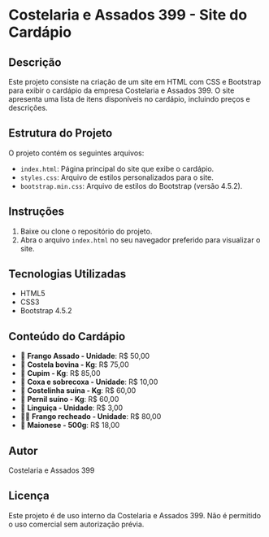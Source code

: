 # Costelaria e Assados 399 - Site do Cardápio

## Descrição
Este projeto consiste na criação de um site em HTML com CSS e Bootstrap para exibir o cardápio da empresa Costelaria e Assados 399. O site apresenta uma lista de itens disponíveis no cardápio, incluindo preços e descrições.

## Estrutura do Projeto
O projeto contém os seguintes arquivos:
- `index.html`: Página principal do site que exibe o cardápio.
- `styles.css`: Arquivo de estilos personalizados para o site.
- `bootstrap.min.css`: Arquivo de estilos do Bootstrap (versão 4.5.2).

## Instruções
1. Baixe ou clone o repositório do projeto.
2. Abra o arquivo `index.html` no seu navegador preferido para visualizar o site.

## Tecnologias Utilizadas
- HTML5
- CSS3
- Bootstrap 4.5.2

## Conteúdo do Cardápio
- 🐔 **Frango Assado - Unidade**: R$ 50,00
- 🥩 **Costela bovina - Kg**: R$ 75,00
- 🍖 **Cupim - Kg**: R$ 85,00
- 🍗 **Coxa e sobrecoxa - Unidade**: R$ 10,00
- 🐖 **Costelinha suína - Kg**: R$ 60,00
- 🐷 **Pernil suíno - Kg**: R$ 60,00
- 🌭 **Linguiça - Unidade**: R$ 3,00
- 🧀🐔 **Frango recheado - Unidade**: R$ 80,00
- 🥗 **Maionese - 500g**: R$ 18,00

## Autor
Costelaria e Assados 399

## Licença
Este projeto é de uso interno da Costelaria e Assados 399. Não é permitido o uso comercial sem autorização prévia.
